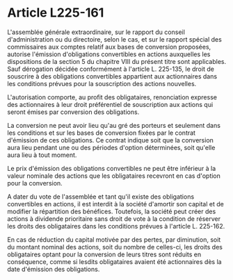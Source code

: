 # Article L225-161

L'assemblée générale extraordinaire, sur le rapport du conseil d'administration ou du directoire, selon le cas, et sur le rapport spécial des commissaires aux comptes relatif aux bases de conversion proposées, autorise l'émission d'obligations convertibles en actions auxquelles les dispositions de la section 5 du chapitre VIII du présent titre sont applicables. Sauf dérogation décidée conformément à l'article L. 225-135, le droit de souscrire à des obligations convertibles appartient aux actionnaires dans les conditions prévues pour la souscription des actions nouvelles.

L'autorisation comporte, au profit des obligataires, renonciation expresse des actionnaires à leur droit préférentiel de souscription aux actions qui seront émises par conversion des obligations.

La conversion ne peut avoir lieu qu'au gré des porteurs et seulement dans les conditions et sur les bases de conversion fixées par le contrat d'émission de ces obligations. Ce contrat indique soit que la conversion aura lieu pendant une ou des périodes d'option déterminées, soit qu'elle aura lieu à tout moment.

Le prix d'émission des obligations convertibles ne peut être inférieur à la valeur nominale des actions que les obligataires recevront en cas d'option pour la conversion.

A dater du vote de l'assemblée et tant qu'il existe des obligations convertibles en actions, il est interdit à la société d'amortir son capital et de modifier la répartition des bénéfices. Toutefois, la société peut créer des actions à dividende prioritaire sans droit de vote à la condition de réserver les droits des obligataires dans les conditions prévues à l'article L. 225-162.

En cas de réduction du capital motivée par des pertes, par diminution, soit du montant nominal des actions, soit du nombre de celles-ci, les droits des obligataires optant pour la conversion de leurs titres sont réduits en conséquence, comme si lesdits obligataires avaient été actionnaires dès la date d'émission des obligations.
